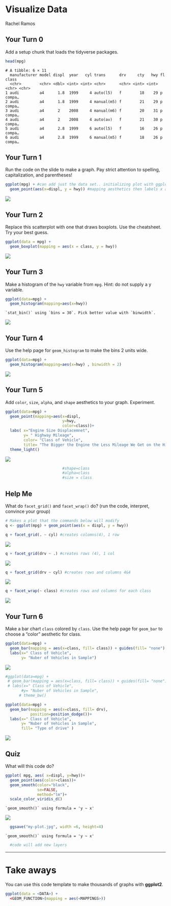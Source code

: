 # Visualize Data
Rachel Ramos

## Your Turn 0

Add a setup chunk that loads the tidyverse packages.

``` r
head(mpg)
```

    # A tibble: 6 × 11
      manufacturer model displ  year   cyl trans      drv     cty   hwy fl    class 
      <chr>        <chr> <dbl> <int> <int> <chr>      <chr> <int> <int> <chr> <chr> 
    1 audi         a4      1.8  1999     4 auto(l5)   f        18    29 p     compa…
    2 audi         a4      1.8  1999     4 manual(m5) f        21    29 p     compa…
    3 audi         a4      2    2008     4 manual(m6) f        20    31 p     compa…
    4 audi         a4      2    2008     4 auto(av)   f        21    30 p     compa…
    5 audi         a4      2.8  1999     6 auto(l5)   f        16    26 p     compa…
    6 audi         a4      2.8  1999     6 manual(m5) f        18    26 p     compa…

## Your Turn 1

Run the code on the slide to make a graph. Pay strict attention to
spelling, capitalization, and parentheses!

``` r
ggplot(mpg) + #can add just the data set.. initializing plot with ggplot.. plus always at the end 
  geom_point(aes(x=displ, y = hwy)) #mapping aesthetics then labels x and y axis.. adding layers
```

![](Week-4-Visualize-Exercises_files/figure-commonmark/mpg_map_scatter-1.png)

## Your Turn 2

Replace this scatterplot with one that draws boxplots. Use the
cheatsheet. Try your best guess.

``` r
ggplot(data = mpg) +
  geom_boxplot(mapping = aes(x = class, y = hwy))
```

![](Week-4-Visualize-Exercises_files/figure-commonmark/Boxplot-1.png)

## Your Turn 3

Make a histogram of the `hwy` variable from `mpg`. Hint: do not supply a
y variable.

``` r
ggplot(data=mpg) + 
  geom_histogram(mapping=aes(x=hwy))
```

    `stat_bin()` using `bins = 30`. Pick better value with `binwidth`.

![](Week-4-Visualize-Exercises_files/figure-commonmark/histogram-1.png)

## Your Turn 4

Use the help page for `geom_histogram` to make the bins 2 units wide.

``` r
ggplot(data=mpg) + 
  geom_histogram(mapping=aes(x=hwy) , binwidth = 2)
```

![](Week-4-Visualize-Exercises_files/figure-commonmark/histogram%20binwidth%20mod-1.png)

## Your Turn 5

Add `color`, `size`, `alpha`, and `shape` aesthetics to your graph.
Experiment.

``` r
ggplot(data=mpg) + 
  geom_point(mapping=aes(x=displ,
                         y=hwy,
                         color=class))+
  labs( x="Engine Size Displacemnet",
        y= " Highway Mileage",
        color= "Class of Vehicle",
        title= "The Bigger the Engine the Less Mileage We Get on the Highway")+ 
  theme_light()
```

![](Week-4-Visualize-Exercises_files/figure-commonmark/Scatterplot%20for%20mileage-1.png)

``` r
                         #shape=class
                         #alpha=class
                         #size = class
```

## Help Me

What do `facet_grid()` and `facet_wrap()` do? (run the code, interpret,
convince your group)

``` r
# Makes a plot that the commands below will modify
q <- ggplot(mpg) + geom_point(aes(x = displ, y = hwy))

q + facet_grid(. ~ cyl) #creates colomns(4), 1 row
```

![](Week-4-Visualize-Exercises_files/figure-commonmark/Mulitple%20plots-1.png)

``` r
q + facet_grid(drv ~ .) #creates rows (4), 1 col
```

![](Week-4-Visualize-Exercises_files/figure-commonmark/Mulitple%20plots-2.png)

``` r
q + facet_grid(drv ~ cyl) #creates rows and columns 4&4
```

![](Week-4-Visualize-Exercises_files/figure-commonmark/Mulitple%20plots-3.png)

``` r
q + facet_wrap(~ class) #creates rows and columns for each class
```

![](Week-4-Visualize-Exercises_files/figure-commonmark/Mulitple%20plots-4.png)

## Your Turn 6

Make a bar chart `class` colored by `class`. Use the help page for
`geom_bar` to choose a “color” aesthetic for class.

``` r
ggplot(data=mpg) + 
  geom_bar(mapping = aes(x=class, fill= class)) + guides(fill= "none") + 
  labs(x=" Class of Vehicle",
       y= "Nuber of Vehicles in Sample")
```

![](Week-4-Visualize-Exercises_files/figure-commonmark/unnamed-chunk-9-1.png)

``` r
#ggplot(data=mpg) + 
 # geom_bar(mapping = aes(x=class, fill= class)) + guides(fill= "none") + 
 # labs(x=" Class of Vehicle",
       #y= "Nuber of Vehicles in Sample",
      # theme_bw()
```

``` r
ggplot(data=mpg) + 
  geom_bar(mapping = aes(x=class, fill= drv), 
           position=position_dodge())+ 
  labs(x=" Class of Vehicle",
       y= "Nuber of Vehicles in Sample",
       fill= "Type of drive" )
```

![](Week-4-Visualize-Exercises_files/figure-commonmark/unnamed-chunk-10-1.png)

## Quiz

What will this code do?

``` r
ggplot( mpg, aes( x=displ, y=hwy))+ 
  geom_point(aes(color=class))+
  geom_smooth(color="black",
              se=FALSE,
              method="lm")+
  scale_color_viridis_d()
```

    `geom_smooth()` using formula = 'y ~ x'

![](Week-4-Visualize-Exercises_files/figure-commonmark/Combined%20scatter-1.png)

``` r
  ggsave("my-plot.jpg", width =6, height=4)
```

    `geom_smooth()` using formula = 'y ~ x'

``` r
  #code will add new layers
```

------------------------------------------------------------------------

# Take aways

You can use this code template to make thousands of graphs with
**ggplot2**.

``` r
ggplot(data = <DATA>) +
  <GEOM_FUNCTION>(mapping = aes(<MAPPINGS>))
```
